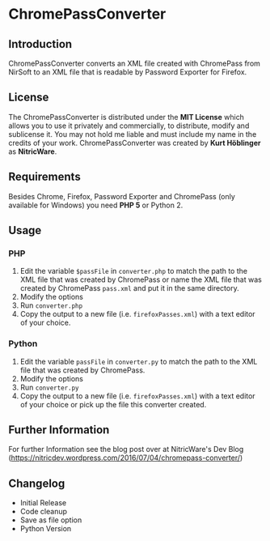 # ChromePassConverter

## Introduction

ChromePassConverter converts an XML file created with ChromePass from NirSoft to an XML file that is readable by Password Exporter for Firefox.

## License

The ChromePassConverter is distributed under the **MIT License** which allows you to use it privately and commercially, to distribute, modify and sublicense it. You may not hold me liable and must include my name in the credits of your work. ChromePassConverter was created by **Kurt Höblinger** as **NitricWare**.

## Requirements

Besides Chrome, Firefox, Password Exporter and ChromePass (only available for Windows) you need **PHP 5** or Python 2.

## Usage

### PHP

1. Edit the variable ```$passFile``` in ```converter.php``` to match the path to the XML file that was created by ChromePass or name the XML file that was created by ChromePass ```pass.xml``` and put it in the same directory.
2. Modify the options
3. Run ```converter.php```
4. Copy the output to a new file (i.e. ```firefoxPasses.xml```) with a text editor of your choice.

### Python

1. Edit the variable ```passFile``` in ```converter.py``` to match the path to the XML file that was created by ChromePass.
2. Modify the options
3. Run ```converter.py```
4. Copy the output to a new file (i.e. ```firefoxPasses.xml```) with a text editor of your choice or pick up the file this converter created.

## Further Information

For further Information see the blog post over at NitricWare's Dev Blog (https://nitricdev.wordpress.com/2016/07/04/chromepass-converter/)

## Changelog

* Initial Release
* Code cleanup
* Save as file option
* Python Version
